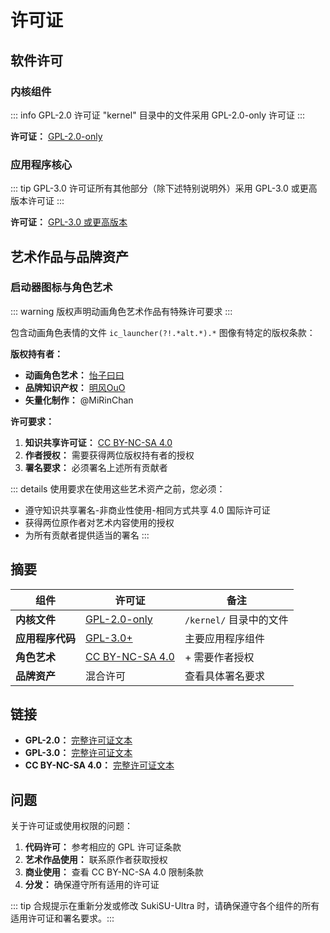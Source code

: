 # 许可证

## 软件许可

### 内核组件

::: info GPL-2.0 许可证 "kernel" 目录中的文件采用 GPL-2.0-only 许可证 :::

**许可证：**
[GPL-2.0-only](https://www.gnu.org/licenses/old-licenses/gpl-2.0.en.html)

### 应用程序核心

::: tip
GPL-3.0 许可证所有其他部分（除下述特别说明外）采用 GPL-3.0 或更高版本许可证 :::

**许可证：** [GPL-3.0 或更高版本](https://www.gnu.org/licenses/gpl-3.0.html)

## 艺术作品与品牌资产

### 启动器图标与角色艺术

::: warning 版权声明动画角色艺术作品有特殊许可要求 :::

包含动画角色表情的文件 `ic_launcher(?!.*alt.*).*` 图像有特定的版权条款：

**版权持有者：**

- **动画角色艺术：** [怡子曰曰](https://space.bilibili.com/10545509)
- **品牌知识产权：** [明风OuO](https://space.bilibili.com/274939213)
- **矢量化制作：** @MiRinChan

**许可要求：**

1. **知识共享许可证：**
   [CC BY-NC-SA 4.0](https://creativecommons.org/licenses/by-nc-sa/4.0/legalcode.txt)
2. **作者授权：** 需要获得两位版权持有者的授权
3. **署名要求：** 必须署名上述所有贡献者

::: details 使用要求在使用这些艺术资产之前，您必须：

- 遵守知识共享署名-非商业性使用-相同方式共享 4.0 国际许可证
- 获得两位原作者对艺术内容使用的授权
- 为所有贡献者提供适当的署名 :::

## 摘要

| 组件             | 许可证                                                                    | 备注                    |
| ---------------- | ------------------------------------------------------------------------- | ----------------------- |
| **内核文件**     | [GPL-2.0-only](https://www.gnu.org/licenses/old-licenses/gpl-2.0.en.html) | `/kernel/` 目录中的文件 |
| **应用程序代码** | [GPL-3.0+](https://www.gnu.org/licenses/gpl-3.0.html)                     | 主要应用程序组件        |
| **角色艺术**     | [CC BY-NC-SA 4.0](https://creativecommons.org/licenses/by-nc-sa/4.0/)     | + 需要作者授权          |
| **品牌资产**     | 混合许可                                                                  | 查看具体署名要求        |

## 链接

- **GPL-2.0：**
  [完整许可证文本](https://www.gnu.org/licenses/old-licenses/gpl-2.0.en.html)
- **GPL-3.0：** [完整许可证文本](https://www.gnu.org/licenses/gpl-3.0.html)
- **CC BY-NC-SA 4.0：**
  [完整许可证文本](https://creativecommons.org/licenses/by-nc-sa/4.0/legalcode.txt)

## 问题

关于许可证或使用权限的问题：

1. **代码许可：** 参考相应的 GPL 许可证条款
2. **艺术作品使用：** 联系原作者获取授权
3. **商业使用：** 查看 CC BY-NC-SA 4.0 限制条款
4. **分发：** 确保遵守所有适用的许可证

:::
tip 合规提示在重新分发或修改 SukiSU-Ultra 时，请确保遵守各个组件的所有适用许可证和署名要求。:::
